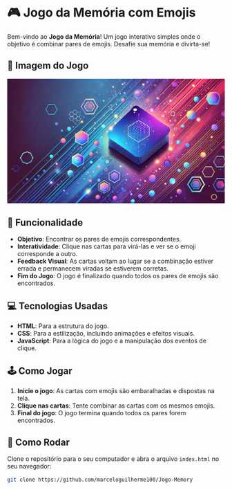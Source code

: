 # 🎮 Jogo da Memória com Emojis

Bem-vindo ao **Jogo da Memória**! Um jogo interativo simples onde o objetivo é combinar pares de emojis. Desafie sua memória e divirta-se!

## 📸 Imagem do Jogo

![Imagem do Jogo](https://github.com/marceloguilherme100/Jogo-Memory/blob/main/src/styles/background.jpg?raw=true)


## 🌟 Funcionalidade

- **Objetivo**: Encontrar os pares de emojis correspondentes.
- **Interatividade**: Clique nas cartas para virá-las e ver se o emoji corresponde a outro.
- **Feedback Visual**: As cartas voltam ao lugar se a combinação estiver errada e permanecem viradas se estiverem corretas.
- **Fim do Jogo**: O jogo é finalizado quando todos os pares de emojis são encontrados.

## 💻 Tecnologias Usadas

- **HTML**: Para a estrutura do jogo.
- **CSS**: Para a estilização, incluindo animações e efeitos visuais.
- **JavaScript**: Para a lógica do jogo e a manipulação dos eventos de clique.

## 🕹️ Como Jogar

1. **Inicie o jogo**: As cartas com emojis são embaralhadas e dispostas na tela.
2. **Clique nas cartas**: Tente combinar as cartas com os mesmos emojis.
3. **Final do jogo**: O jogo termina quando todos os pares forem encontrados.

## 🚀 Como Rodar

Clone o repositório para o seu computador e abra o arquivo `index.html` no seu navegador:

```bash
git clone https://github.com/marceloguilherme100/Jogo-Memory
